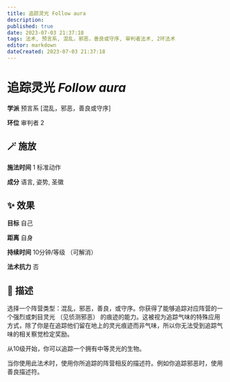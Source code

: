 ```yaml
---
title: 追踪灵光 Follow aura
description: 
published: true
date: 2023-07-03 21:37:18
tags: 法术, 预言系, 混乱，邪恶，善良或守序, 审判者法术, 2环法术
editor: markdown
dateCreated: 2023-07-03 21:37:18
---
```


# **追踪灵光** *Follow aura*

**学派** 预言系 \[混乱，邪恶，善良或守序\] 

**环位** 审判者 2

## 🪄 施放

**施法时间** 1 标准动作

**成分** 语言, 姿势, 圣徽

## ✨ 效果 

**目标** 自己 

**距离** 自身  

**持续时间** 10分钟/等级 （可解消） 

**法术抗力** 否

## 📖 描述

选择一个阵营类型：混乱，邪恶，善良，或守序。你获得了能够追踪对应阵营的一个强烈或刺目灵光 （见侦测邪恶） 的痕迹的能力。这被视为追踪气味的特殊应用方式，除了你是在追踪他们留在地上的灵光痕迹而非气味，所以你无法受到追踪气味的相关察觉检定奖励。

从10级开始，你可以追踪一个拥有中等灵光的生物。

当你使用此法术时，使用你所追踪的阵营相反的描述符。例如你追踪邪恶时，使用善良描述符。
    